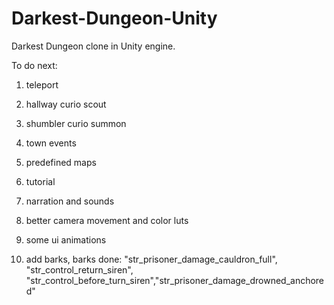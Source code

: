 # Darkest-Dungeon-Unity
Darkest Dungeon clone in Unity engine.

To do next:

1) teleport

2) hallway curio scout

3) shumbler curio summon

4) town events

5) predefined maps

6) tutorial

7) narration and sounds

8) better camera movement and color luts

9) some ui animations

10) add barks, barks done:
"str_prisoner_damage_cauldron_full", "str_control_return_siren", "str_control_before_turn_siren","str_prisoner_damage_drowned_anchored"
